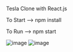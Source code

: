 Tesla Clone with React.js

To Start
--> npm install 

To Run
--> npm start

![image](https://user-images.githubusercontent.com/57897149/120852823-5bc0e080-c598-11eb-9045-81b391d66513.png)
![image](https://user-images.githubusercontent.com/57897149/120852844-624f5800-c598-11eb-8e89-4aeb42946288.png)

